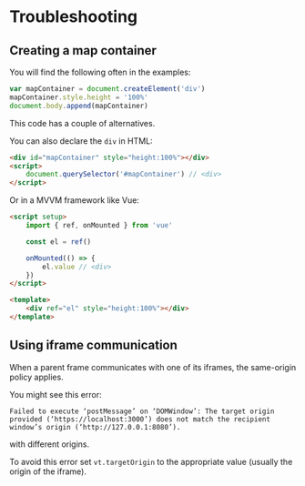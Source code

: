 # Troubleshooting

## Creating a map container

You will find the following often in the examples:

```js
var mapContainer = document.createElement('div')
mapContainer.style.height = '100%'
document.body.append(mapContainer)
```

This code has a couple of alternatives.

You can also declare the `div` in HTML:

```html
<div id="mapContainer" style="height:100%"></div>
<script>
    document.querySelector('#mapContainer') // <div>
</script>
```

Or in a MVVM framework like Vue:

```html
<script setup>
    import { ref, onMounted } from 'vue'

    const el = ref()

    onMounted(() => {
        el.value // <div>
    })
</script>

<template>
    <div ref="el" style="height:100%"></div>
</template>
```

## Using iframe communication

When a parent frame communicates with one of its iframes, the same-origin policy applies.

You might see this error:

```
Failed to execute ‘postMessage’ on ‘DOMWindow’: The target origin provided (‘https://localhost:3000’) does not match the recipient window’s origin (‘http://127.0.0.1:8080’).
```

with different origins.

To avoid this error set `vt.targetOrigin` to the appropriate value (usually the origin of the iframe).
